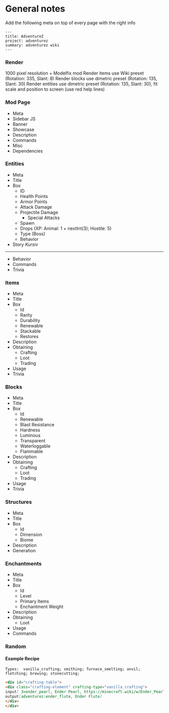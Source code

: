 # General notes

Add the following meta on top of every page with the right info
```
---
title: AdventureZ
project: adventurez
summary: adventurez wiki
---
```
### Render
1000 pixel resolution + Modelfix mod
Render items use Wiki preset (Rotation: 335, Slant: 8) 
Render blocks use dimetric preset (Rotation: 135, Slant: 30) 
Render entities use dimetric preset (Rotation: 135, Slant: 30), fit scale and position to screen (use red help lines)

### Mod Page
- Meta
- Sidebar JS
- Banner
- Showcase
- Description
- Commands
- Misc
- Dependencies

### Entities
- Meta
- Title
- Box
  - ID
  - Health Points
  - Armor Points
  - Attack Damage
  - Projectile Damage
    - Special Attacks
  - Spawn
  - Drops (XP: Animal: 1 + nextInt(3); Hostile: 5)
  - Type (Boss)
  - Behavior
- Story *Kursiv*
- ---
- Behavior
- Commands
- Trivia
  
### Items
- Meta
- Title
- Box
  - Id
  - Rarity
  - Durability
  - Renewable
  - Stackable
  - Restores
- Description
- Obtaining
  - Crafting
  - Loot
  - Trading
- Usage
- Trivia

### Blocks
- Meta
- Title
- Box
  - Id
  - Renewable
  - Blast Resistance
  - Hardness
  - Luminous
  - Transparent
  - Waterloggable
  - Flammable
- Description
- Obtaining
  - Crafting
  - Loot
  - Trading
- Usage
- Trivia

### Structures
- Meta
- Title
- Box
  - Id
  - Dimension
  - Biome
- Description
- Generation

### Enchantments
- Meta
- Title
- Box
  - Id
  - Level
  - Primary Items
  - Enchantment Weight
- Description
- Obtaining
  - Loot
- Usage
- Commands

### Random

#### Example Recipe
`Types:  vanilla_crafting; smithing; furnace_smelting; anvil; fletching; brewing; stonecutting;`
```md
<div id="crafting-table">
<div class="crafting-element" crafting-type="vanilla_crafting">
input[ 3=ender_pearl, Ender Pearl, https://minecraft.wiki/w/Ender_Pearl; 5=stick, Stick, https://minecraft.wiki/w/Stick; 7=ender_pearl, Ender Pearl, https://minecraft.wiki/w/Ender_Pearl ]
output[adventurez:ender_flute, Ender Flute]
</div>
</div>
```
